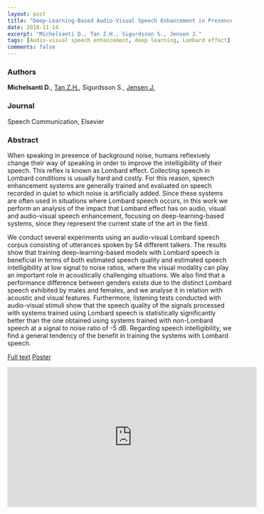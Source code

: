```yaml
---
layout: post
title: "Deep-Learning-Based Audio-Visual Speech Enhancement in Presence of Lombard Effect"
date: 2018-11-14
excerpt: "Michelsanti D., Tan Z.H., Sigurdsson S., Jensen J."
tags: [Audio-visual speech enhancement, deep learning, Lombard effect]
comments: false
---
```


### Authors

**Michelsanti D.**, [Tan Z.H.](http://kom.aau.dk/~zt/), Sigurdsson S., [Jensen J.](http://kom.aau.dk/~jje/)

### Journal

Speech Communication, Elsevier

### Abstract

When speaking in presence of background noise, humans reflexively change their way of speaking in order to improve the intelligibility of their speech. This reflex is known as Lombard effect. Collecting speech in Lombard conditions is usually hard and costly. For this reason, speech enhancement systems are generally trained and evaluated on speech recorded in quiet to which noise is artificially added. Since these systems are often used in situations where Lombard speech occurs, in this work we perform an analysis of the impact that Lombard effect has on audio, visual and audio-visual speech enhancement, focusing on deep-learning-based systems, since they represent the current state of the art in the field.

We conduct several experiments using an audio-visual Lombard speech corpus consisting of utterances spoken by 54 different talkers. The results show that training deep-learning-based models with Lombard speech is beneficial in terms of both estimated speech quality and estimated speech intelligibility at low signal to noise ratios, where the visual modality can play an important role in acoustically challenging situations. We also find that a performance difference between genders exists due to the distinct Lombard speech exhibited by males and females, and we analyse it in relation with acoustic and visual features. Furthermore, listening tests conducted with audio-visual stimuli show that the speech quality of the signals processed with systems trained using Lombard speech is statistically significantly better than the one obtained using systems trained with non-Lombard speech at a signal to noise ratio of -5 dB. Regarding speech intelligibility, we find a general tendency of the benefit in training the systems with Lombard speech.

[Full text](https://arxiv.org/abs/1905.12605)
[Poster](https://github.com/danmic/danmic.github.io/raw/master/assets/img/av_lombard_j.pdf)

<iframe width="560" height="315" src="https://www.youtube.com/embed/IRlaU0EMeOg" frameborder="0"> </iframe>

